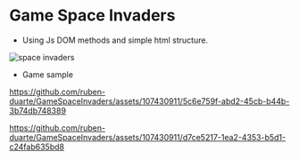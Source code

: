 # Game Space Invaders

- Using Js DOM methods and simple html structure.

 ![space invaders](https://github.com/ruben-duarte/GameSpaceInvaders/assets/107430911/72036ca9-0cf1-4c12-b081-d5cd8d313d8a)


- Game sample



https://github.com/ruben-duarte/GameSpaceInvaders/assets/107430911/5c6e759f-abd2-45cb-b44b-3b74db748389


https://github.com/ruben-duarte/GameSpaceInvaders/assets/107430911/d7ce5217-1ea2-4353-b5d1-c24fab635bd8

